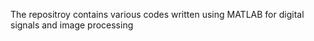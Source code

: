 The repositroy contains various codes written using MATLAB for digital signals and image processing
